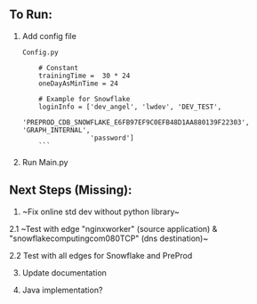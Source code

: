 ## To Run:
1. Add config file
    ```
    Config.py

        # Constant
        trainingTime =  30 * 24
        oneDayAsMinTime = 24

        # Example for Snowflake
        loginInfo = ['dev_angel', 'lwdev', 'DEV_TEST',
                     'PREPROD_CDB_SNOWFLAKE_E6FB97EF9C0EFB48D1AA880139F22303', 'GRAPH_INTERNAL',
                     'password']
        ```
2. Run Main.py

##
## Next Steps (Missing):

1. ~Fix online std dev without python library~

2.1 ~Test with edge "nginxworker" (source application) & "snowflakecomputingcom080TCP" (dns destination)~

2.2 Test with all edges for Snowflake and PreProd

3. Update documentation

4. Java implementation?
